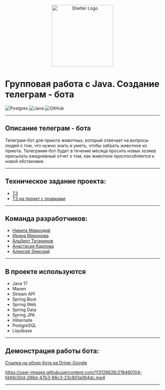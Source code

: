<p align="center"> 
<img src="https://i.imgur.com/qZnhE08.png" width="200" alt="Shelter Logo">
</p>

# Групповая работа с Java. Создание телеграм - бота
![Postgres](https://img.shields.io/badge/postgres-%23316192.svg?style=for-the-badge&logo=postgresql&logoColor=white)
![Java](https://img.shields.io/badge/java-%23ED8B00.svg?style=for-the-badge&logo=java&logoColor=white)
![GitHub](https://img.shields.io/badge/github-%23121011.svg?style=for-the-badge&logo=github&logoColor=white)
___
## Описание телеграм - бота
Телеграм-бот для приюта животных, который отвечает на вопросы людей о том, что нужно знать и уметь, чтобы забрать животное из приюта.
Телеграмм-бот будет в течение месяца просить новых хозяев присылать ежедневный отчет о том, как животное приспособляется к новой обстановке.
___
## Техническое задание проекта:
- [ТЗ](https://skyengpublic.notion.site/4509dd17f5f840f1ba6807fe83aa9c15)
- [ТЗ на проект с правками](https://skyengpublic.notion.site/30eb1f5ef036467d8ae0527e7d625718)
___
## Команда разработчиков:
- [Никита Мавродий](https://github.com/nikitamavrodiy)
- [Ирина Миронова](https://github.com/irinamironova9)
- [Альберт Татаринов](https://github.com/letuu)
- [Анастасия Карпова](https://github.com/AnastasiaSergeeva05)
- [Алексей Земский](https://github.com/zemscky)
___
## В проекте используются
- Java 17
- Maven
- Stream API
- Spring Boot
- Spring Web
- Spring Data
- Spring JPA
- Hibernate
- PostgreSQL
- Liquibase
___
## Демонстрация работы бота:
[Ссылка на обзор бота на Driver Google](https://drive.google.com/file/d/15AbNn0T2qWO4Ol4ypMtHuqE63LQRcmSI/view?usp=share_link)


https://user-images.githubusercontent.com/113126626/218460104-fd49c50d-286d-47b3-86c3-23c801a064dc.mp4


___

